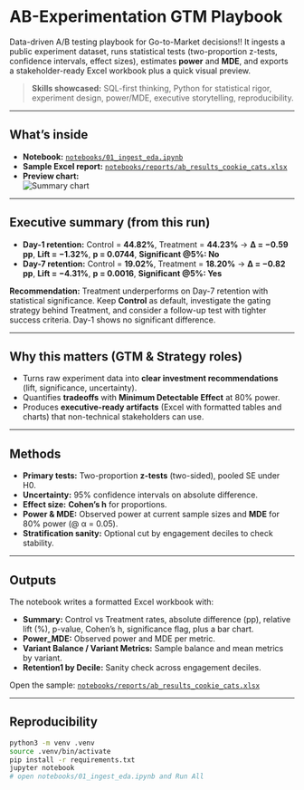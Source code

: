 # AB-Experimentation GTM Playbook

Data-driven A/B testing playbook for Go-to-Market decisions!!
It ingests a public experiment dataset, runs statistical tests (two-proportion z-tests, confidence intervals, effect sizes), estimates **power** and **MDE**, and exports a stakeholder-ready Excel workbook plus a quick visual preview.

> **Skills showcased:** SQL-first thinking, Python for statistical rigor, experiment design, power/MDE, executive storytelling, reproducibility.

---

## What’s inside
- **Notebook:** [`notebooks/01_ingest_eda.ipynb`](notebooks/01_ingest_eda.ipynb)  
- **Sample Excel report:** [`notebooks/reports/ab_results_cookie_cats.xlsx`](notebooks/reports/ab_results_cookie_cats.xlsx)  
- **Preview chart:**  
  ![Summary chart](reports/assets/summary_chart.png)

---

## Executive summary (from this run)
- **Day-1 retention:** Control = **44.82%**, Treatment = **44.23%** → **Δ = −0.59 pp**, **Lift = −1.32%**, **p = 0.0744**, **Significant @5%: No**  
- **Day-7 retention:** Control = **19.02%**, Treatment = **18.20%** → **Δ = −0.82 pp**, **Lift = −4.31%**, **p = 0.0016**, **Significant @5%: Yes**

**Recommendation:** Treatment underperforms on Day-7 retention with statistical significance. Keep **Control** as default, investigate the gating strategy behind Treatment, and consider a follow-up test with tighter success criteria. Day-1 shows no significant difference.

---

## Why this matters (GTM & Strategy roles)
- Turns raw experiment data into **clear investment recommendations** (lift, significance, uncertainty).
- Quantifies **tradeoffs** with **Minimum Detectable Effect** at 80% power.
- Produces **executive-ready artifacts** (Excel with formatted tables and charts) that non-technical stakeholders can use.

---

## Methods
- **Primary tests:** Two-proportion **z-tests** (two-sided), pooled SE under H0.  
- **Uncertainty:** 95% confidence intervals on absolute difference.  
- **Effect size:** **Cohen’s h** for proportions.  
- **Power & MDE:** Observed power at current sample sizes and **MDE** for 80% power (@ α = 0.05).  
- **Stratification sanity:** Optional cut by engagement deciles to check stability.

---

## Outputs
The notebook writes a formatted Excel workbook with:
- **Summary:** Control vs Treatment rates, absolute difference (pp), relative lift (%), p-value, Cohen’s h, significance flag, plus a bar chart.  
- **Power_MDE:** Observed power and MDE per metric.  
- **Variant Balance / Variant Metrics:** Sample balance and mean metrics by variant.  
- **Retention1 by Decile:** Sanity check across engagement deciles.

Open the sample: [`notebooks/reports/ab_results_cookie_cats.xlsx`](notebooks/reports/ab_results_cookie_cats.xlsx)

---

## Reproducibility
```bash
python3 -m venv .venv
source .venv/bin/activate
pip install -r requirements.txt
jupyter notebook
# open notebooks/01_ingest_eda.ipynb and Run All
